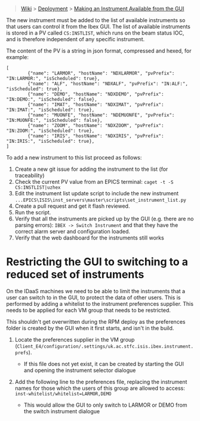 > [Wiki](Home) > [Deployment](Deployment) > [Making an Instrument Available from the GUI](Making-an-Instrument-Available-from-the-GUI)

The new instrument must be added to the list of available instruments so that users can control it from the Ibex GUI. The list of available instruments is stored in a PV called `CS:INSTLIST`, which runs on the beam status IOC, and is therefore independent of any specific instrument.

The content of the PV is a string in json format, compressed and hexed, for example:

```
[
        {"name": "LARMOR", "hostName": "NDXLARMOR", "pvPrefix": "IN:LARMOR:", "isScheduled": true},
        {"name": "ALF", "hostName": "NDXALF", "pvPrefix": "IN:ALF:", "isScheduled": true},
        {"name": "DEMO", "hostName": "NDXDEMO", "pvPrefix": "IN:DEMO:", "isScheduled": false},
        {"name": "IMAT", "hostName": "NDXIMAT", "pvPrefix": "IN:IMAT:", "isScheduled": true},
        {"name": "MUONFE", "hostName": "NDEMUONFE", "pvPrefix": "IN:MUONFE:", "isScheduled": false},
        {"name": "ZOOM", "hostName": "NDXZOOM", "pvPrefix": "IN:ZOOM:", "isScheduled": true},
        {"name": "IRIS", "hostName": "NDXIRIS", "pvPrefix": "IN:IRIS:", "isScheduled": true},
]
```

To add a new instrument to this list proceed as follows:

1. Create a new git issue for adding the instrument to the list (for traceability)
1. Check the current PV value from an EPICS terminal: `caget -t -S CS:INSTLIST|uzhex`
1. Edit the instrument list update script to include the new instrument `...EPICS\ISIS\inst_servers\master\scripts\set_instrument_list.py`
1. Create a pull request and get it flash reviewed.
1. Run the script.
1. Verify that all the instruments are picked up by the GUI (e.g. there are no parsing errors): `IBEX -> Switch Instrument` and that they have the correct alarm server and configuration loaded.
1. Verify that the web dashboard for the instruments still works

# Restricting the GUI to switching to a reduced set of instruments
On the IDaaS machines we need to be able to limit the instruments that a user can switch to in the GUI, to protect the data of other users. This is performed by adding a whitelist to the instrument preferences supplier. This needs to be applied for each VM group that needs to be restricted.

This shouldn't get overwritten during the RPM deploy as the preferences folder is created by the GUI when it first starts, and isn't in the build.

1. Locate the preferences supplier in the VM group (`Client_E4/configuration/.settings/uk.ac.stfc.isis.ibex.instrument.prefs`).
   - If this file does not yet exist, it can be created by starting the GUI and opening the instrument selector dialogue

1. Add the following line to the preferences file, replacing the instrument names for those which the users of this group are allowed to access:
`inst-whitelist/whitelist=LARMOR,DEMO`
   - This would allow the GUI to only switch to LARMOR or DEMO from the switch instrument dialogue